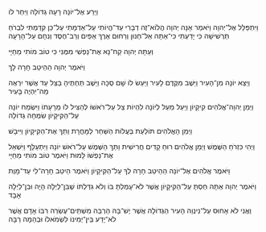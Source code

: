 
וַיֵּרַע אֶל־יוֹנָה רָעָה גְדוֹלָה 
וַיִּחַר לוֹ

וַיִּתְפַּלֵּל אֶל־יְהוָה וַיֹּאמַר 
אָנָּה יְהוָה הֲלוֹא־זֶה דְבָרִי עַד־הֱיוֹתִי עַל־אַדְמָתִי 
עַל־כֵּן קִדַּמְתִּי לִבְרֹחַ תַּרְשִׁישָׁה 
כִּי יָדַעְתִּי כִּי־אַתָּה אֵל־חַנּוּן וְרַחוּם 
אֶרֶךְ אַפַּיִם וְרַב־חֶסֶד 
וְנִחָם עַל־הָרָעָה

וְעַתָּה יְהוָה קַח־נָא אֶת־נַפְשִׁי מִמֶּנִּי 
כִּי טוֹב מוֹתִי מֵחַיָּי

וַיֹּאמֶר יְהוָה הַהֵיטֵב חָרָה לָךְ

וַיֵּצֵא יוֹנָה מִן־הָעִיר וַיֵּשֶׁב מִקֶּדֶם לָעִיר 
וַיַּעַשׂ לוֹ שָׁם סֻכָּה וַיֵּשֶׁב תַּחְתֶּיהָ בַּצֵּל 
עַד אֲשֶׁר יִרְאֶה מַה־יִּהְיֶה בָּעִיר

וַיְמַן יְהוָה־אֱלֹהִים קִיקָיוֹן 
וַיַּעַל מֵעַל לְיוֹנָה 
לִהְיוֹת צֵל עַל־רֹאשׁוֹ 
לְהַצִּיל לוֹ מֵרָעָתוֹ 
וַיִּשְׂמַח יוֹנָה עַל־הַקִּיקָיוֹן שִׂמְחָה גְדוֹלָה

וַיְמַן הָאֱלֹהִים תּוֹלַעַת 
בַּעֲלוֹת הַשַּׁחַר לַמָּחֳרָת 
וַתַּךְ אֶת־הַקִּיקָיוֹן 
וַיִּיבָשׁ

וַיְהִי כִּזְרֹחַ הַשֶּׁמֶשׁ 
וַיְמַן אֱלֹהִים רוּחַ קָדִים חֲרִישִׁית 
וַתַּךְ הַשֶּׁמֶשׁ עַל־רֹאשׁ יוֹנָה וַיִּתְעַלָּף 
וַיִּשְׁאַל אֶת־נַפְשׁוֹ לָמוּת 
וַיֹּאמֶר טוֹב מוֹתִי מֵחַיָּי

וַיֹּאמֶר אֱלֹהִים אֶל־יוֹנָה הַהֵיטֵב חָרָה לְךָ עַל־הַקִּיקָיוֹן 
וַיֹּאמֶר הֵיטֵב חָרָה־לִי עַד־מָוֶת

וַיֹּאמֶר יְהוָה אַתָּה חַסְתָּ עַל־הַקִּיקָיוֹן 
אֲשֶׁר לֹא־עָמַלְתָּ בּוֹ וְלֹא גִדַּלְתּוֹ 
שֶׁבִּן־לַיְלָה הָיָה וּבִן־לַיְלָה אָבָד

וַאֲנִי לֹא אָחוּס עַל־נִינְוֵה הָעִיר הַגְּדוֹלָה 
אֲשֶׁר יֶשׁ־בָּהּ הַרְבֵּה מִשְׁתֵּים־עֶשְׂרֵה רִבּוֹ אָדָם 
אֲשֶׁר לֹא־יָדַע בֵּין־יְמִינוֹ לִשְׂמֹאלוֹ 
וּבְהֵמָה רַבָּה
